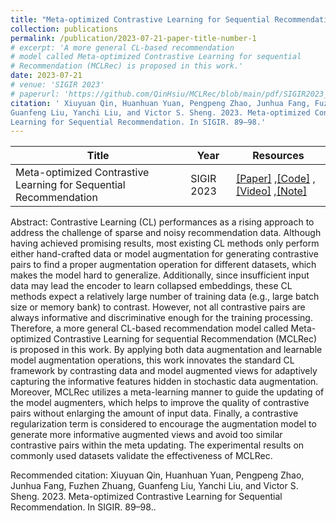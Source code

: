 ```yaml
---
title: "Meta-optimized Contrastive Learning for Sequential Recommendation"
collection: publications
permalink: /publication/2023-07-21-paper-title-number-1
# excerpt: 'A more general CL-based recommendation
# model called Meta-optimized Contrastive Learning for sequential
# Recommendation (MCLRec) is proposed in this work.'
date: 2023-07-21
# venue: 'SIGIR 2023'
# paperurl: 'https://github.com/QinHsiu/MCLRec/blob/main/pdf/SIGIR2023_MCLRec.pdf'
citation: ' Xiuyuan Qin, Huanhuan Yuan, Pengpeng Zhao, Junhua Fang, Fuzhen Zhuang,
Guanfeng Liu, Yanchi Liu, and Victor S. Sheng. 2023. Meta-optimized Contrastive
Learning for Sequential Recommendation. In SIGIR. 89–98.'
---
```


|Title|Year|Resources|
| ------- | ----- | ------ |
|Meta-optimized Contrastive Learning for Sequential Recommendation|SIGIR 2023|[[Paper]](https://github.com/QinHsiu/MCLRec/blob/main/pdf/SIGIR2023_MCLRec.pdf) ,[[Code]](https://github.com/QinHsiu/MCLRec) ,[[Video]](https://www.bilibili.com/video/BV1sa4y1F7Jb/?spm_id_from=333.999.list.card_archive.click) ,[[Note]](https://juejin.cn/post/7289662476730368060)|

Abstract: Contrastive Learning (CL) performances as a rising approach to address the challenge of sparse and noisy recommendation data. Although having achieved promising results, most existing CL methods only perform either hand-crafted data or model augmentation for generating contrastive pairs to find a proper augmentation operation for different datasets, which makes the model hard to generalize. Additionally, since insufficient input data may lead the encoder to learn collapsed embeddings, these CL methods expect a relatively large number of training data (e.g., large batch size or memory bank) to contrast. However, not all contrastive pairs are always informative and discriminative enough for the training processing. Therefore, a more general CL-based recommendation model called Meta-optimized Contrastive Learning for sequential Recommendation (MCLRec) is proposed in this work. By applying both data augmentation and learnable model augmentation operations, this work innovates the standard CL framework by contrasting data and model augmented views for adaptively capturing the informative features hidden in stochastic data augmentation. Moreover, MCLRec utilizes a meta-learning manner to guide the updating of the model augmenters, which helps to improve the quality of contrastive pairs without enlarging the amount of input data. Finally, a contrastive regularization term is considered to encourage the augmentation model to generate more informative augmented views and avoid too similar contrastive pairs within the meta updating. The experimental results on commonly used datasets validate the effectiveness of MCLRec.

Recommended citation: Xiuyuan Qin, Huanhuan Yuan, Pengpeng Zhao, Junhua Fang, Fuzhen Zhuang,
Guanfeng Liu, Yanchi Liu, and Victor S. Sheng. 2023. Meta-optimized Contrastive
Learning for Sequential Recommendation. In SIGIR. 89–98..




